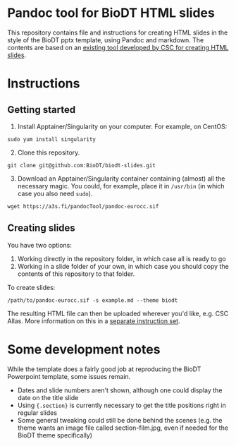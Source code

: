 # Pandoc tool for BioDT HTML slides

This repository contains file and instructions for creating HTML slides in the style of the BioDT pptx template, using Pandoc and markdown.
The contents are based on an [existing tool developed by CSC for creating HTML slides](https://github.com/csc-training/csc-env-eff/blob/master/contribute_guide/MD_into_html.md).

# Instructions

## Getting started

1. Install Apptainer/Singularity on your computer. For example, on CentOS:

```
sudo yum install singularity
```

2. Clone this repository.

```
git clone git@github.com:BioDT/biodt-slides.git
```

3. Download an Apptainer/Singularity container containing (almost) all the necessary magic. You could, for example, place it in `/usr/bin` (in which case you also need `sudo`).

```
wget https://a3s.fi/pandocTool/pandoc-eurocc.sif
```

## Creating slides

You have two options:

1. Working directly in the repository folder, in which case all is ready to go
2. Working in a slide folder of your own, in which case you should copy the contents of this repository to that folder.

To create slides:

```
/path/to/pandoc-eurocc.sif -s example.md --theme biodt
```

The resulting HTML file can then be uploaded wherever you'd like, e.g. CSC Allas.
More information on this in a [separate instruction set](https://github.com/csc-training/csc-env-eff/blob/master/contribute_guide/MD_into_html.md#publish-html-files-in-allas).

# Some development notes

While the template does a fairly good job at reproducing the BioDT Powerpoint template, some issues remain.

- Dates and slide numbers aren't shown, although one could display the date on the title slide
- Using `{.section}` is currently necessary to get the title positions right in regular slides
- Some general tweaking could still be done behind the scenes (e.g. the theme wants an image file called section-film.jpg, even if needed for the BioDT theme specifically)

